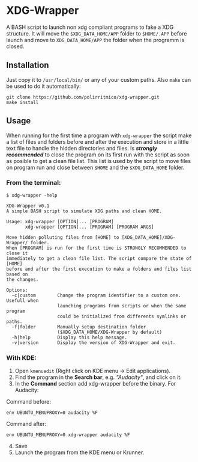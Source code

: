 XDG-Wrapper
===========

A BASH script to launch non xdg compliant programs to fake a XDG structure. It
will move the `$XDG_DATA_HOME/APP` folder to `$HOME/.APP` before launch and
move to `XDG_DATA_HOME/APP` the folder when the programm is closed.

## Installation

Just copy it to `/usr/local/bin/` or any of your custom paths.
Also `make` can be used to do it automatically:

```
git clone https://github.com/polirritmico/xdg-wrapper.git
make install
```

## Usage

When running for the first time a program with `xdg-wrapper` the script make a
list of files and folders before and after the execution and store in a little
text file to handle the hidden directories and files. Is ***strongly
recommended*** to close the program on its first run with the script as soon as
posible to get a clean file list. This list is used by the script to move files
on program run and close between `$HOME` and the `$XDG_DATA_HOME` folder.

### From the terminal:

```command
$ xdg-wrapper -help
```

```command
XDG-Wrapper v0.1
A simple BASH script to simulate XDG paths and clean HOME.

Usage: xdg-wrapper [OPTION]... [PROGRAM]
       xdg-wrapper [OPTION]... [PROGRAM] [PROGRAM ARGS]

Move hidden polluting files from [HOME] to [XDG_DATA_HOME]/XDG-Wrapper/ folder.
When [PROGRAM] is run for the first time is STRONGLY RECOMMENDED to close it
immediately to get a clean file list. The script compare the state of [HOME]
before and after the first execution to make a folders and files list based on
the changes.

Options:
  -c|custom        Change the program identifier to a custom one. Usefull when
                   launching programs from scripts or when the same program
                   could be initialized from differents symlinks or paths.
  -f|folder        Manually setup destination folder
                   ($XDG_DATA_HOME/XDG-Wrapper by default)
  -h|help          Display this help message.
  -v|version       Display the version of XDG-Wrapper and exit.
```

### With KDE:

1. Open `kmenuedit` (Right click on KDE menu → Edit applications).
2. Find the program in the **Search bar**, e.g. _"Audacity"_, and click on it.
3. In the **Command** section add xdg-wrapper before the binary. For Audacity:

Command before:
```
env UBUNTU_MENUPROXY=0 audacity %F
```

Command after:
```
env UBUNTU_MENUPROXY=0 xdg-wrapper audacity %F
```
4. Save
5. Launch the program from the KDE menu or Krunner.

